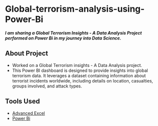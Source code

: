 # Global-terrorism-analysis-using-Power-Bi

 *__I am sharing a Global Terrorism Insights - A Data Analysis Project performed on Power Bi in my journey into Data Science.__*

## About Project
* Worked on a Global Terrorism insights - A Data Analysis project.
* This Power BI dashboard is designed to provide insights into global terrorism data. It leverages a dataset containing information about terrorist incidents worldwide, including details on location, casualties, 
 groups involved, and attack types.

## Tools Used

* [Advanced Excel](https://www.coursera.org/account/accomplishments/certificate/K7VQVJNJFY6T)
* [Power Bi](https://www.udemy.com/certificate/UC-b8093fed-facb-4bb9-b9a2-7eb9507fee1a/)

  
